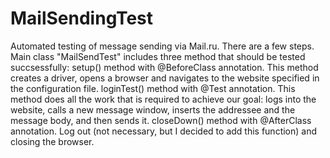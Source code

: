 # MailSendingTest
Automated testing of message sending via Mail.ru. There are a few steps.
Main class "MailSendTest" includes three method that should be tested succsessfully:
setup() method with @BeforeClass annotation. This method creates a driver, opens a browser and navigates to the website specified in the configuration file.
loginTest() method with @Test annotation. This method does all the work that is required to achieve our goal: logs into the website, calls a new message window, 
inserts the addressee and the message body, and then sends it.
closeDown() method with @AfterClass annotation. Log out (not necessary, but I decided to add this function) and closing the browser.
